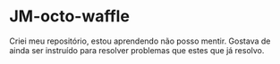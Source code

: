 # JM-octo-waffle
Criei meu repositório, estou aprendendo não posso mentir. Gostava de ainda ser instruído para resolver problemas que estes que já resolvo.
